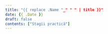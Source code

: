 ```yaml
---
title: "{{ replace .Name "_" " " | title }}"
date: {{ .Date }}
draft: false
contents: ["Stagii practică"]
---
```

